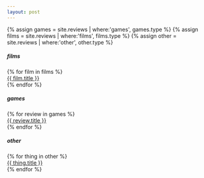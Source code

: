 ```yaml
---
layout: post
---
```

{% assign games = site.reviews | where:'games', games.type %}
{% assign films = site.reviews | where:'films', films.type %}
{% assign other = site.reviews | where:'other', other.type %}

<h5>films</h5>
{% for film in films %}
  <div class="post">
    <a href="{{ film.url }}">{{ film.title }}</a>
  </div>
{% endfor %}
<br/>

<h5>games</h5>
{% for review in games %}
  <div class="post">
    <a href="{{ review.url }}">{{ review.title }}</a>
  </div>
{% endfor %}
<br/>

<h5>other</h5>
{% for thing in other %}
  <div class="post">
    <a href="{{ thing.url }}">{{ thing.title }}</a>
  </div>
{% endfor %}
